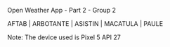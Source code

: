 Open Weather App - Part 2 - Group 2

AFTAB | ARBOTANTE | ASISTIN | MACATULA | PAULE


Note: The device used is Pixel 5 API 27